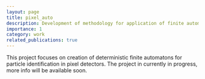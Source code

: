 ```yaml
---
layout: page
title: pixel_auto
description: Development of methodology for application of finite automatons to particle classification
importance: 1
category: work
related_publications: true
---
```

This project focuses on creation of deterministic finite automatons for particle identification in pixel detectors. The project in currently in progress, more info will be available soon.